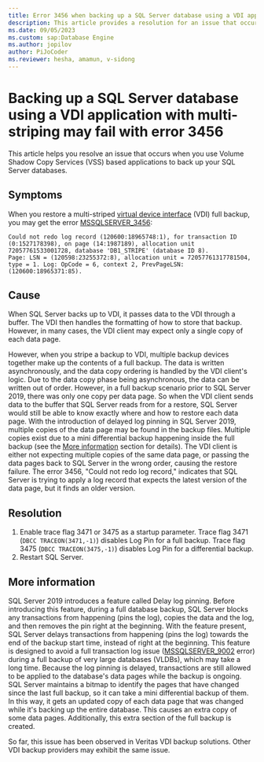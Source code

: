 ```yaml
---
title: Error 3456 when backing up a SQL Server database using a VDI application with multi-striping
description: This article provides a resolution for an issue that occurs when you back up a SQL Server database using VDI applications with multi-striping.
ms.date: 09/05/2023
ms.custom: sap:Database Engine
ms.author: jopilov
author: PiJoCoder
ms.reviewer: hesha, amamun, v-sidong
---
```

# Backing up a SQL Server database using a VDI application with multi-striping may fail with error 3456

This article helps you resolve an issue that occurs when you use Volume Shadow Copy Services (VSS) based applications to back up your SQL Server databases.

## Symptoms

When you restore a multi-striped [virtual device interface](/sql/relational-databases/backup-restore/vdi-reference/reference-virtual-device-interface) (VDI) full backup, you may get the error [MSSQLSERVER_3456](/sql/relational-databases/errors-events/mssqlserver-3456-database-engine-error):

```output
Could not redo log record (120600:18965748:1), for transaction ID (0:1527178398), on page (14:1987189), allocation unit 72057761533001728, database 'DB1_STRIPE' (database ID 8).
Page: LSN = (120598:23255372:8), allocation unit = 72057761317781504, type = 1. Log: OpCode = 6, context 2, PrevPageLSN: (120600:18965371:85).
```

## Cause

When SQL Server backs up to VDI, it passes data to the VDI through a buffer. The VDI then handles the formatting of how to store that backup. However, in many cases, the VDI client may expect only a single copy of each data page. 

However, when you stripe a backup to VDI, multiple backup devices together make up the contents of a full backup. The data is written asynchronously, and the data copy ordering is handled by the VDI client's logic. Due to the data copy phase being asynchronous, the data can be written out of order. However, in a full backup scenario prior to SQL Server 2019, there was only one copy per data page. So when the VDI client sends data to the buffer that SQL Server reads from for a restore, SQL Server would still be able to know exactly where and how to restore each data page. With the introduction of delayed log pinning in SQL Server 2019, multiple copies of the data page may be found in the backup files. Multiple copies exist due to a mini differential backup happening inside the full backup (see the [More information](#more-information) section for details). The VDI client is either not expecting multiple copies of the same data page, or passing the data pages back to SQL Server in the wrong order, causing the restore failure. The error 3456, "Could not redo log record," indicates that SQL Server is trying to apply a log record that expects the latest version of the data page, but it finds an older version.

## Resolution

1. Enable trace flag 3471 or 3475 as a startup parameter. Trace flag 3471 (`DBCC TRACEON(3471,-1)`) disables Log Pin for a full backup. Trace flag 3475 (`DBCC TRACEON(3475,-1)`) disables Log Pin for a differential backup.
1. Restart SQL Server.

## More information

SQL Server 2019 introduces a feature called Delay log pinning. Before introducing this feature, during a full database backup, SQL Server blocks any transactions from happening (pins the log), copies the data and the log, and then removes the pin right at the beginning. With the feature present, SQL Server delays transactions from happening (pins the log) towards the end of the backup start time, instead of right at the beginning. This feature is designed to avoid a full transaction log issue ([MSSQLSERVER_9002](/sql/relational-databases/errors-events/mssqlserver-9002-database-engine-error) error) during a full backup of very large databases (VLDBs), which may take a long time. Because the log pinning is delayed, transactions are still allowed to be applied to the database's data pages while the backup is ongoing. SQL Server maintains a bitmap to identify the pages that have changed since the last full backup, so it can take a mini differential backup of them. In this way, it gets an updated copy of each data page that was changed while it's backing up the entire database. This causes an extra copy of some data pages. Additionally, this extra section of the full backup is created.

So far, this issue has been observed in Veritas VDI backup solutions. Other VDI backup providers may exhibit the same issue.
